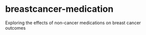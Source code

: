 # breastcancer-medication
Exploring the effects of non-cancer medications on breast cancer outcomes 
